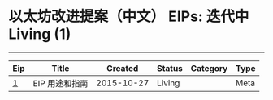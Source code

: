 
# 以太坊改进提案（中文） EIPs: 迭代中 Living (1)
---
| Eip               | Title     | Created    | Status | Category | Type  |
| ----------------- | --------- | ---------- | ------ | -------- | ----- |
| [1](/zh/eip-1.md) | EIP 用途和指南 | 2015-10-27 | Living |          | Meta  |

    